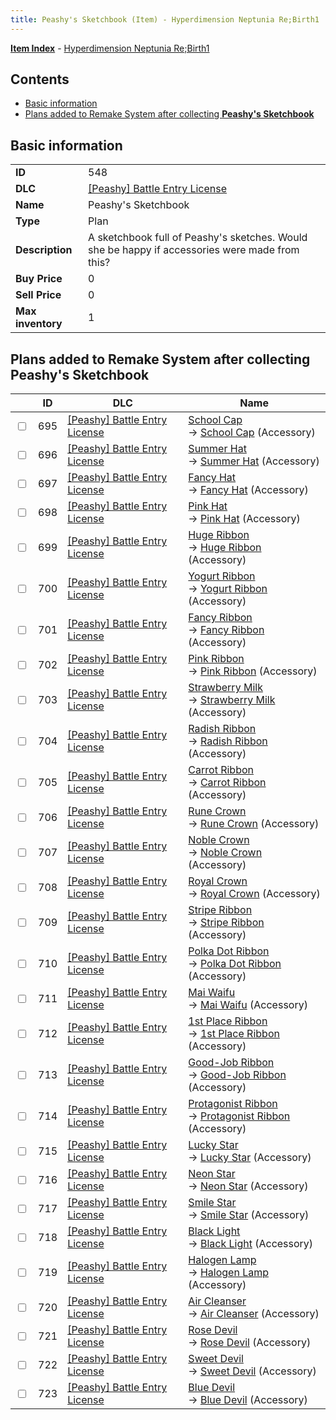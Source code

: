 ```yaml
---
title: Peashy's Sketchbook (Item) - Hyperdimension Neptunia Re;Birth1
---
```


[**Item Index**](/neptunia/rb1/item/index.html) - [Hyperdimension Neptunia Re;Birth1](/neptunia/rb1)

## Contents

- [Basic information](#basic-information)
- [Plans added to Remake System after collecting **Peashy's Sketchbook**](#plans-added-to-remake-system-after-collecting-peashys-sketchbook)

## Basic information

|   |   |
| -- | -- |
| **ID** | 548 |
| **DLC** | [[Peashy] Battle Entry License](/neptunia/rb1/dlc/8-peashy.html) |
| **Name** | Peashy's Sketchbook |
| **Type** | Plan |
| **Description** | A sketchbook full of Peashy's sketches. Would she be happy if accessories were made from this? |
| **Buy Price** | 0 |
| **Sell Price** | 0 |
| **Max inventory** | 1 |


## Plans added to Remake System after collecting **Peashy's Sketchbook**

|    | ID | DLC | Name |
| -- | -- | --- | ---- |
| <input type="checkbox" id="rb1-remake-8-695" class="trackbox" /> | 695 | [[Peashy] Battle Entry License](/neptunia/rb1/dlc/8-peashy.html) | [School Cap](/neptunia/rb1/remake/8-695-school-cap.html)<br /> → [School Cap](/neptunia/rb1/item/8-3341-school-cap.html) (Accessory) |
| <input type="checkbox" id="rb1-remake-8-696" class="trackbox" /> | 696 | [[Peashy] Battle Entry License](/neptunia/rb1/dlc/8-peashy.html) | [Summer Hat](/neptunia/rb1/remake/8-696-summer-hat.html)<br /> → [Summer Hat](/neptunia/rb1/item/8-3342-summer-hat.html) (Accessory) |
| <input type="checkbox" id="rb1-remake-8-697" class="trackbox" /> | 697 | [[Peashy] Battle Entry License](/neptunia/rb1/dlc/8-peashy.html) | [Fancy Hat](/neptunia/rb1/remake/8-697-fancy-hat.html)<br /> → [Fancy Hat](/neptunia/rb1/item/8-3343-fancy-hat.html) (Accessory) |
| <input type="checkbox" id="rb1-remake-8-698" class="trackbox" /> | 698 | [[Peashy] Battle Entry License](/neptunia/rb1/dlc/8-peashy.html) | [Pink Hat](/neptunia/rb1/remake/8-698-pink-hat.html)<br /> → [Pink Hat](/neptunia/rb1/item/8-3344-pink-hat.html) (Accessory) |
| <input type="checkbox" id="rb1-remake-8-699" class="trackbox" /> | 699 | [[Peashy] Battle Entry License](/neptunia/rb1/dlc/8-peashy.html) | [Huge Ribbon](/neptunia/rb1/remake/8-699-huge-ribbon.html)<br /> → [Huge Ribbon](/neptunia/rb1/item/8-3345-huge-ribbon.html) (Accessory) |
| <input type="checkbox" id="rb1-remake-8-700" class="trackbox" /> | 700 | [[Peashy] Battle Entry License](/neptunia/rb1/dlc/8-peashy.html) | [Yogurt Ribbon](/neptunia/rb1/remake/8-700-yogurt-ribbon.html)<br /> → [Yogurt Ribbon](/neptunia/rb1/item/8-3346-yogurt-ribbon.html) (Accessory) |
| <input type="checkbox" id="rb1-remake-8-701" class="trackbox" /> | 701 | [[Peashy] Battle Entry License](/neptunia/rb1/dlc/8-peashy.html) | [Fancy Ribbon](/neptunia/rb1/remake/8-701-fancy-ribbon.html)<br /> → [Fancy Ribbon](/neptunia/rb1/item/8-3347-fancy-ribbon.html) (Accessory) |
| <input type="checkbox" id="rb1-remake-8-702" class="trackbox" /> | 702 | [[Peashy] Battle Entry License](/neptunia/rb1/dlc/8-peashy.html) | [Pink Ribbon](/neptunia/rb1/remake/8-702-pink-ribbon.html)<br /> → [Pink Ribbon](/neptunia/rb1/item/8-3348-pink-ribbon.html) (Accessory) |
| <input type="checkbox" id="rb1-remake-8-703" class="trackbox" /> | 703 | [[Peashy] Battle Entry License](/neptunia/rb1/dlc/8-peashy.html) | [Strawberry Milk](/neptunia/rb1/remake/8-703-strawberry-milk.html)<br /> → [Strawberry Milk](/neptunia/rb1/item/8-3350-strawberry-milk.html) (Accessory) |
| <input type="checkbox" id="rb1-remake-8-704" class="trackbox" /> | 704 | [[Peashy] Battle Entry License](/neptunia/rb1/dlc/8-peashy.html) | [Radish Ribbon](/neptunia/rb1/remake/8-704-radish-ribbon.html)<br /> → [Radish Ribbon](/neptunia/rb1/item/8-3351-radish-ribbon.html) (Accessory) |
| <input type="checkbox" id="rb1-remake-8-705" class="trackbox" /> | 705 | [[Peashy] Battle Entry License](/neptunia/rb1/dlc/8-peashy.html) | [Carrot Ribbon](/neptunia/rb1/remake/8-705-carrot-ribbon.html)<br /> → [Carrot Ribbon](/neptunia/rb1/item/8-3352-carrot-ribbon.html) (Accessory) |
| <input type="checkbox" id="rb1-remake-8-706" class="trackbox" /> | 706 | [[Peashy] Battle Entry License](/neptunia/rb1/dlc/8-peashy.html) | [Rune Crown](/neptunia/rb1/remake/8-706-rune-crown.html)<br /> → [Rune Crown](/neptunia/rb1/item/8-3354-rune-crown.html) (Accessory) |
| <input type="checkbox" id="rb1-remake-8-707" class="trackbox" /> | 707 | [[Peashy] Battle Entry License](/neptunia/rb1/dlc/8-peashy.html) | [Noble Crown](/neptunia/rb1/remake/8-707-noble-crown.html)<br /> → [Noble Crown](/neptunia/rb1/item/8-3355-noble-crown.html) (Accessory) |
| <input type="checkbox" id="rb1-remake-8-708" class="trackbox" /> | 708 | [[Peashy] Battle Entry License](/neptunia/rb1/dlc/8-peashy.html) | [Royal Crown](/neptunia/rb1/remake/8-708-royal-crown.html)<br /> → [Royal Crown](/neptunia/rb1/item/8-3356-royal-crown.html) (Accessory) |
| <input type="checkbox" id="rb1-remake-8-709" class="trackbox" /> | 709 | [[Peashy] Battle Entry License](/neptunia/rb1/dlc/8-peashy.html) | [Stripe Ribbon](/neptunia/rb1/remake/8-709-stripe-ribbon.html)<br /> → [Stripe Ribbon](/neptunia/rb1/item/8-3358-stripe-ribbon.html) (Accessory) |
| <input type="checkbox" id="rb1-remake-8-710" class="trackbox" /> | 710 | [[Peashy] Battle Entry License](/neptunia/rb1/dlc/8-peashy.html) | [Polka Dot Ribbon](/neptunia/rb1/remake/8-710-polka-dot-ribbon.html)<br /> → [Polka Dot Ribbon](/neptunia/rb1/item/8-3359-polka-dot-ribbon.html) (Accessory) |
| <input type="checkbox" id="rb1-remake-8-711" class="trackbox" /> | 711 | [[Peashy] Battle Entry License](/neptunia/rb1/dlc/8-peashy.html) | [Mai Waifu](/neptunia/rb1/remake/8-711-mai-waifu.html)<br /> → [Mai Waifu](/neptunia/rb1/item/8-3361-mai-waifu.html) (Accessory) |
| <input type="checkbox" id="rb1-remake-8-712" class="trackbox" /> | 712 | [[Peashy] Battle Entry License](/neptunia/rb1/dlc/8-peashy.html) | [1st Place Ribbon](/neptunia/rb1/remake/8-712-1st-place-ribbon.html)<br /> → [1st Place Ribbon](/neptunia/rb1/item/8-3362-1st-place-ribbon.html) (Accessory) |
| <input type="checkbox" id="rb1-remake-8-713" class="trackbox" /> | 713 | [[Peashy] Battle Entry License](/neptunia/rb1/dlc/8-peashy.html) | [Good-Job Ribbon](/neptunia/rb1/remake/8-713-good-job-ribbon.html)<br /> → [Good-Job Ribbon](/neptunia/rb1/item/8-3363-good-job-ribbon.html) (Accessory) |
| <input type="checkbox" id="rb1-remake-8-714" class="trackbox" /> | 714 | [[Peashy] Battle Entry License](/neptunia/rb1/dlc/8-peashy.html) | [Protagonist Ribbon](/neptunia/rb1/remake/8-714-protagonist-ribbon.html)<br /> → [Protagonist Ribbon](/neptunia/rb1/item/8-3364-protagonist-ribbon.html) (Accessory) |
| <input type="checkbox" id="rb1-remake-8-715" class="trackbox" /> | 715 | [[Peashy] Battle Entry License](/neptunia/rb1/dlc/8-peashy.html) | [Lucky Star](/neptunia/rb1/remake/8-715-lucky-star.html)<br /> → [Lucky Star](/neptunia/rb1/item/8-3366-lucky-star.html) (Accessory) |
| <input type="checkbox" id="rb1-remake-8-716" class="trackbox" /> | 716 | [[Peashy] Battle Entry License](/neptunia/rb1/dlc/8-peashy.html) | [Neon Star](/neptunia/rb1/remake/8-716-neon-star.html)<br /> → [Neon Star](/neptunia/rb1/item/8-3367-neon-star.html) (Accessory) |
| <input type="checkbox" id="rb1-remake-8-717" class="trackbox" /> | 717 | [[Peashy] Battle Entry License](/neptunia/rb1/dlc/8-peashy.html) | [Smile Star](/neptunia/rb1/remake/8-717-smile-star.html)<br /> → [Smile Star](/neptunia/rb1/item/8-3368-smile-star.html) (Accessory) |
| <input type="checkbox" id="rb1-remake-8-718" class="trackbox" /> | 718 | [[Peashy] Battle Entry License](/neptunia/rb1/dlc/8-peashy.html) | [Black Light](/neptunia/rb1/remake/8-718-black-light.html)<br /> → [Black Light](/neptunia/rb1/item/8-3370-black-light.html) (Accessory) |
| <input type="checkbox" id="rb1-remake-8-719" class="trackbox" /> | 719 | [[Peashy] Battle Entry License](/neptunia/rb1/dlc/8-peashy.html) | [Halogen Lamp](/neptunia/rb1/remake/8-719-halogen-lamp.html)<br /> → [Halogen Lamp](/neptunia/rb1/item/8-3371-halogen-lamp.html) (Accessory) |
| <input type="checkbox" id="rb1-remake-8-720" class="trackbox" /> | 720 | [[Peashy] Battle Entry License](/neptunia/rb1/dlc/8-peashy.html) | [Air Cleanser](/neptunia/rb1/remake/8-720-air-cleanser.html)<br /> → [Air Cleanser](/neptunia/rb1/item/8-3372-air-cleanser.html) (Accessory) |
| <input type="checkbox" id="rb1-remake-8-721" class="trackbox" /> | 721 | [[Peashy] Battle Entry License](/neptunia/rb1/dlc/8-peashy.html) | [Rose Devil](/neptunia/rb1/remake/8-721-rose-devil.html)<br /> → [Rose Devil](/neptunia/rb1/item/8-3374-rose-devil.html) (Accessory) |
| <input type="checkbox" id="rb1-remake-8-722" class="trackbox" /> | 722 | [[Peashy] Battle Entry License](/neptunia/rb1/dlc/8-peashy.html) | [Sweet Devil](/neptunia/rb1/remake/8-722-sweet-devil.html)<br /> → [Sweet Devil](/neptunia/rb1/item/8-3375-sweet-devil.html) (Accessory) |
| <input type="checkbox" id="rb1-remake-8-723" class="trackbox" /> | 723 | [[Peashy] Battle Entry License](/neptunia/rb1/dlc/8-peashy.html) | [Blue Devil](/neptunia/rb1/remake/8-723-blue-devil.html)<br /> → [Blue Devil](/neptunia/rb1/item/8-3376-blue-devil.html) (Accessory) |
